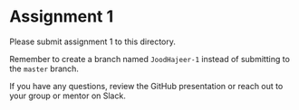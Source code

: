 # Assignment 1

Please submit assignment 1 to this directory.

Remember to create a branch named `JoodHajeer-1` 
instead of submitting to the `master` branch.

If you have any questions, review the GitHub presentation or reach
out to your group or mentor on Slack.
